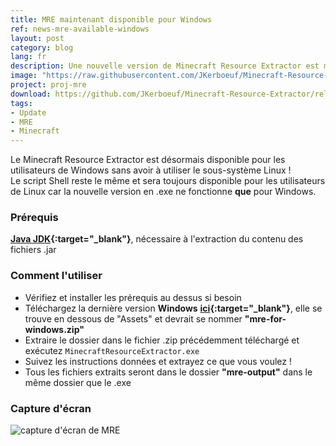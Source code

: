 ```yaml
---
title: MRE maintenant disponible pour Windows
ref: news-mre-available-windows
layout: post
category: blog
lang: fr
description: Une nouvelle version de Minecraft Resource Extractor est maintenant disponible pour Windows !
image: "https://raw.githubusercontent.com/JKerboeuf/Minecraft-Resource-Extractor/main/mre%20banner%20512.webp"
project: proj-mre
download: https://github.com/JKerboeuf/Minecraft-Resource-Extractor/releases/latest
tags:
- Update
- MRE
- Minecraft
---
```


Le Minecraft Resource Extractor est désormais disponible pour les utilisateurs de Windows sans avoir à utiliser le sous-système Linux !  
Le script Shell reste le même et sera toujours disponible pour les utilisateurs de Linux car la nouvelle version en .exe ne fonctionne **que** pour Windows.

### Prérequis

**[Java JDK](https://www.oracle.com/java/technologies/downloads/){:target="_blank"}**, nécessaire à l'extraction du contenu des fichiers .jar

### Comment l'utiliser

- Vérifiez et installer les prérequis au dessus si besoin
- Téléchargez la dernière version **Windows** **[ici](https://github.com/JKerboeuf/Minecraft-Resource-Extractor/releases/latest){:target="_blank"}**, elle se trouve en dessous de "Assets" et devrait se nommer **"mre-for-windows.zip"**
- Extraire le dossier dans le fichier .zip précédemment téléchargé et exécutez `MinecraftResourceExtractor.exe`
- Suivez les instructions données et extrayez ce que vous voulez !
- Tous les fichiers extraits seront dans le dossier **"mre-output"** dans le même dossier que le .exe

### Capture d'écran

![capture d'écran de MRE](https://i.imgur.com/1pqQNQH.png)
